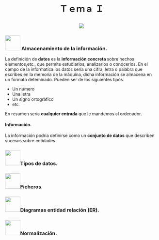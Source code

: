 <h1 align='center'>Ｔｅｍａ Ｉ</h1>

<h2 align='center'><img src="https://64.media.tumblr.com/fd89f1f02b7eb0bea51308b41f67c415/80b9c91704147b39-6b/s400x600/dfb82d523972b3c47fdabcff6404329cc3e7a56e.gifv"></h2>

<h3><img width="50" src="https://images-wixmp-ed30a86b8c4ca887773594c2.wixmp.com/f/643ef1d4-6639-475b-ae06-a3bafad57cba/ddkggh6-9e40bba2-38f0-4ed5-b001-94978d32dc54.gif?token=eyJ0eXAiOiJKV1QiLCJhbGciOiJIUzI1NiJ9.eyJzdWIiOiJ1cm46YXBwOjdlMGQxODg5ODIyNjQzNzNhNWYwZDQxNWVhMGQyNmUwIiwiaXNzIjoidXJuOmFwcDo3ZTBkMTg4OTgyMjY0MzczYTVmMGQ0MTVlYTBkMjZlMCIsIm9iaiI6W1t7InBhdGgiOiJcL2ZcLzY0M2VmMWQ0LTY2MzktNDc1Yi1hZTA2LWEzYmFmYWQ1N2NiYVwvZGRrZ2doNi05ZTQwYmJhMi0zOGYwLTRlZDUtYjAwMS05NDk3OGQzMmRjNTQuZ2lmIn1dXSwiYXVkIjpbInVybjpzZXJ2aWNlOmZpbGUuZG93bmxvYWQiXX0.EeuTyFHTSzDgq60qzZTLcUv4Gs8sHXRbtgwnkU74DNc"/> Almacenamiento de la información.</h3>
<p>
La definición de <b>datos</b> es la <b> información concreta </b> sobre hechos elementos,etc., que permite estudiarlos, analizarlos o conocerlos. En el campo de la informatica los datos sería una cifra, letra o palabra que escribes en la memoria de la máquina, dicha información se almacena en un formato deteminado. Pueden ser de los siguientes tipos.
<br>
<ul>
<li>Un número</li>
<li>Una letra</li>
<li>Un signo ortográfico</li>
<li>etc.</li>
</ul>
En resumen sería <b>cualquier entrada</b> que le mandemos al ordenador.
</p>
<h4>Información.</h4>
<p>
La información podria definirse como un <b>conjunto de datos</b> que describen sucesos sobre entidades.
</p>


<h3><img width='50' src='https://blogger.googleusercontent.com/img/b/R29vZ2xl/AVvXsEi-hMV5iKw34u_Jm2s1i-MJHcyI2Q4-Y7Xa2cFpsTUkmPjzU7D01v5bdhp-dQX7LI5GaAFayTt8VwQToD79Mn7SRg9xb4nLz8i1Q-ZGohn58tQBzv2G2CRy300r99jrGRehBOG9GTaISJk/s1600/tumblr_lmseleR7RG1qcfn0j.gif'>Tipos de datos.</h3>
<p>


</p>

<h3><img width='50' src='https://media.tenor.com/FIOSFwDbg2MAAAAi/sanrio-cinnamoroll.gif'>Ficheros.</h3>
<p>


</p>

<h3><img width='50' src='https://i.pinimg.com/originals/29/53/f0/2953f0be5b2be7f8b8fa7f51ce7d114f.gif'>Diagramas entidad relación (ER).</h3>
<p>


</p>
<h3><img width='50' src='https://64.media.tumblr.com/9472988694f8e599c436740a312469ae/b7bf0eba098c41c0-40/s500x750/6f66cefec9847f66881db0b80c99689badb90c35.gifv'>Normalización.</h3>
<p>


</p>